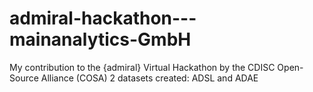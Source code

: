 # admiral-hackathon---mainanalytics-GmbH
My contribution to the {admiral} Virtual Hackathon by the CDISC Open-Source Alliance (COSA)
2 datasets created: ADSL and ADAE
